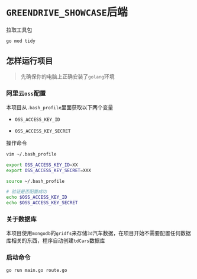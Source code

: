 # `GREENDRIVE_SHOWCASE`后端

拉取工具包

```bash
go mod tidy
```

## 怎样运行项目

> 先确保你的电脑上正确安装了`golang`环境

### 阿里云`oss`配置

本项目从`.bash_profile`里面获取以下两个变量

- `OSS_ACCESS_KEY_ID`

- `OSS_ACCESS_KEY_SECRET`

操作命令

```bash
vim ~/.bash_profile

export OSS_ACCESS_KEY_ID=XX
export OSS_ACCESS_KEY_SECRET=XXX

source ~/.bash_profile

# 验证是否配置成功
echo $OSS_ACCESS_KEY_ID
echo $OSS_ACCESS_KEY_SECRET
```

### 关于数据库

本项目使用`mongodb`的`gridfs`来存储`3d`汽车数据，在项目开始不需要配置任何数据库相关的东西，程序自动创建`tdCars`数据库

### 启动命令

```bash
go run main.go route.go
```

